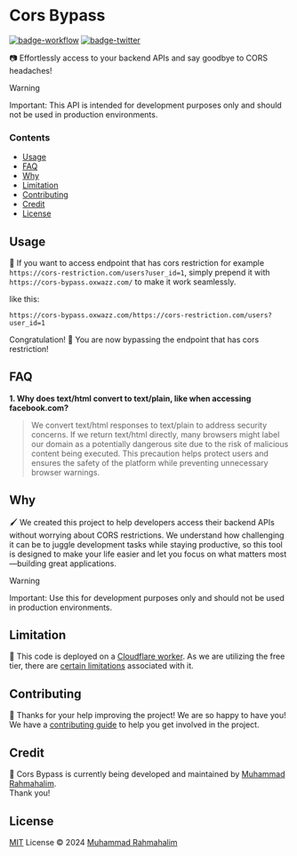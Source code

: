 # Cors Bypass

[badge-workflow]: https://img.shields.io/github/actions/workflow/status/oxwazz/cors_bypass/release.yml
[link-workflow]: https://github.com/oxwazz/cors_bypass/actions/workflows/release.yml
[badge-twitter]: https://img.shields.io/twitter/follow/oxwazz
[link-twitter]: https://x.com/oxwazz

[![badge-workflow]][link-workflow]
[![badge-twitter]][link-twitter]

📷 Effortlessly access to your backend APIs and say goodbye to CORS headaches!

> [!WARNING]
> Important: This API is intended for development purposes only and should not be used in production environments.

### Contents

- [Usage](#usage)
- [FAQ](#faq)
- [Why](#why)
- [Limitation](#limitation)
- [Contributing](#contributing)
- [Credit](#credit)
- [License](#license)

## Usage

🎩 If you want to access endpoint that has cors restriction for example `https://cors-restriction.com/users?user_id=1`,
simply prepend it with `https://cors-bypass.oxwazz.com/` to make it work seamlessly. 

like this:
```
https://cors-bypass.oxwazz.com/https://cors-restriction.com/users?user_id=1
```

Congratulation! 🎉 You are now bypassing the endpoint that has cors restriction!

## FAQ

**1. Why does text/html convert to text/plain, like when accessing facebook.com?**

> We convert text/html responses to text/plain to address security concerns. If we return text/html directly, 
> many browsers might label our domain as a potentially dangerous site due to the risk of malicious content being 
> executed. This precaution helps protect users and ensures the safety of the platform while preventing unnecessary 
> browser warnings.

## Why

🖌️ We created this project to help developers access their backend APIs without worrying about CORS restrictions. 
We understand how challenging it can be to juggle development tasks while staying productive, 
so this tool is designed to make your life easier and let you focus on what matters most—building great applications.

> [!WARNING]
> Important: Use this for development purposes only and should not be used in production environments.

## Limitation

📐 This code is deployed on a [Cloudflare worker](https://developers.cloudflare.com/workers/languages/rust/). As we are
utilizing the free tier, there are [certain limitations](https://developers.cloudflare.com/workers/platform/limits/#worker-limits)
associated with it.

## Contributing

🎈 Thanks for your help improving the project! We are so happy to have you! We have a
[contributing guide](./CONTRIBUTING.md) to help you get involved in the project.

## Credit

📌 Cors Bypass is currently being developed and maintained by [Muhammad Rahmahalim](https://github.com/oxwazz).<br>
Thank you!

## License

[MIT](./LICENSE) License © 2024 [Muhammad Rahmahalim](https://github.com/oxwazz)